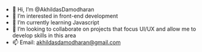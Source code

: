 - 👋 Hi, I’m @AkhildasDamodharan
- 👀 I’m interested in front-end development 
- 🌱 I’m currently learning Javascript 
- 💞️ I’m looking to collaborate on projects that focus UI/UX and allow me to develop skills in this area
- 📫 Email: akhildasdamodharan@gmail.com 

<!---
AkhildasDamodharan/AkhildasDamodharan is a ✨ special ✨ repository because its `README.md` (this file) appears on your GitHub profile.
You can click the Preview link to take a look at your changes.
--->
